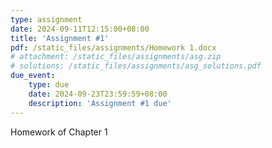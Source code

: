 ```yaml
---
type: assignment
date: 2024-09-11T12:15:00+08:00
title: 'Assignment #1'
pdf: /static_files/assignments/Homework 1.docx
# attachment: /static_files/assignments/asg.zip
# solutions: /static_files/assignments/asg_solutions.pdf
due_event: 
    type: due
    date: 2024-09-23T23:59:59+08:00
    description: 'Assignment #1 due'
---
```

Homework of Chapter 1
